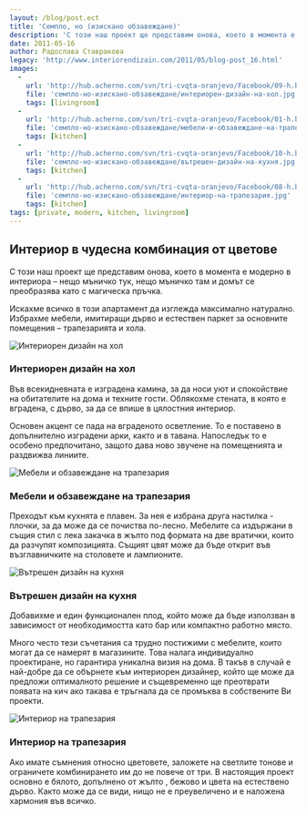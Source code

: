 ```yaml
---
layout: /blog/post.ect
title: 'Семпло, но (изискано обзавеждане)'
description: 'С този наш проект ще представим онова, което в момента е модерно в интериора – нещо мъничко тук, нещо мъничко там и домът се преобразява като с магическа пръчка. Искахме всичко в този апартамент да изглежда максимално натурално. '
date: 2011-05-16
author: Радослава Ставракова
legacy: 'http://www.interiorendizain.com/2011/05/blog-post_16.html'
images:
  -
    url: 'http://hub.acherno.com/svn/tri-cvqta-oranjevo/Facebook/09-h.bmp'
    file: 'семпло-но-изискано-обзавеждане/интериорен-дизайн-на-хол.jpg'
    tags: [livingroom]
  -
    url: 'http://hub.acherno.com/svn/tri-cvqta-oranjevo/Facebook/01-h.bmp'
    file: 'семпло-но-изискано-обзавеждане/мебели-и-обзавеждане-на-трапезария.jpg'
    tags: [kitchen]
  -
    url: 'http://hub.acherno.com/svn/tri-cvqta-oranjevo/Facebook/10-h.bmp'
    file: 'семпло-но-изискано-обзавеждане/вътрешен-дизайн-на-кухня.jpg'
    tags: [kitchen]
  -
    url: 'http://hub.acherno.com/svn/tri-cvqta-oranjevo/Facebook/08-h.bmp'
    file: 'семпло-но-изискано-обзавеждане/интериор-на-трапезария.jpg'
    tags: [kitchen]
tags: [private, modern, kitchen, livingroom]
---
```

## **Интериор** в чудесна **комбинация от цветове**
С този наш проект ще представим онова, което в момента е модерно в интериора – нещо мъничко тук, нещо мъничко там и домът се преобразява като с магическа пръчка.

Искахме всичко в този апартамент да изглежда максимално натурално. Избрахме мебели, имитиращи дърво и  естествен паркет за основните помещения – трапезарията и хола.

![Интериорен дизайн на хол](семпло-но-изискано-обзавеждане/интериорен-дизайн-на-хол.jpg)
### Интериорен дизайн на **хол**

Във всекидневната е изградена камина, за да носи уют и спокойствие на обитателите на дома и техните гости. Облякохме стената, в която е вградена, с дърво, за да се впише в цялостния интериор.

Основен акцент се пада на вграденото осветление. То е поставено в допълнително изградени арки, както и в тавана. Напоследък то е особено предпочитано, защото дава ново звучене на помещенията и раздвижва линиите.

![Мебели и обзавеждане на трапезария](семпло-но-изискано-обзавеждане/мебели-и-обзавеждане-на-трапезария.jpg)
### Мебели и обзавеждане на **трапезария**

Преходът към кухнята е плавен. За нея е избрана друга настилка - плочки, за да може да се почиства по-лесно. Мебелите са издържани в същия стил с лека закачка в жълто под формата на две вратички, които да разчупят композицията. Същият цвят може да бъде открит във възглавничките на столовете и лампионите.

![Вътрешен дизайн на кухня](семпло-но-изискано-обзавеждане/вътрешен-дизайн-на-кухня.jpg)
### Вътрешен дизайн на **кухня**

Добавихме и един функционален плод, който може да бъде използван в зависимост от необходимостта като бар или компактно работно място.

Много често тези съчетания са трудно постижими с мебелите, които могат да се намерят в магазините. Това налага индивидуално проектиране, но гарантира уникална визия на дома. В такъв в случай е най-добре да се обърнете към интериорен дизайнер, който ще може да предложи оптималното решение и същевременно ще преотврати появата на кич ако такава е тръгнала да се промъква в собствените Ви проекти.

![Интериор на трапезария](семпло-но-изискано-обзавеждане/интериор-на-трапезария.jpg)
### Интериор на **трапезария**

Ако имате съмнения относно цветовете, заложете на светлите тонове и ограничете комбинирането им до не повече от три. В настоящия проект основно е бялото, допълнено от жълто , бежово и цвета на естествено дърво. Както може да се види, нищо не е преувеличено и е наложена хармония във всичко.
